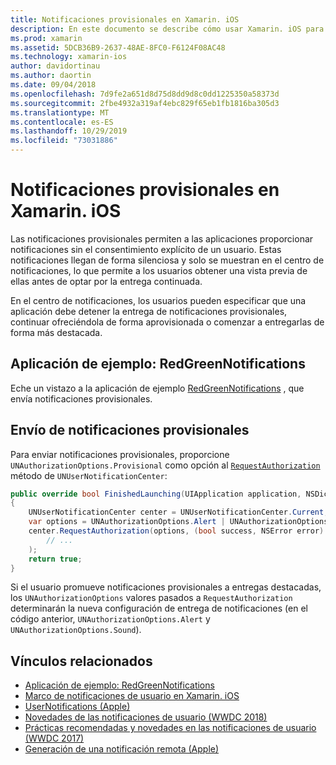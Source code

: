 ```yaml
---
title: Notificaciones provisionales en Xamarin. iOS
description: En este documento se describe cómo usar Xamarin. iOS para trabajar con notificaciones provisionales. Las notificaciones provisionales, introducidas en iOS 12, permiten que las aplicaciones envíen notificaciones silenciosamente sin permiso explícito de usuario.
ms.prod: xamarin
ms.assetid: 5DCB36B9-2637-48AE-8FC0-F6124F08AC48
ms.technology: xamarin-ios
author: davidortinau
ms.author: daortin
ms.date: 09/04/2018
ms.openlocfilehash: 7d9fe2a651d8d75d8dd9d8c0dd1225350a58373d
ms.sourcegitcommit: 2fbe4932a319af4ebc829f65eb1fb1816ba305d3
ms.translationtype: MT
ms.contentlocale: es-ES
ms.lasthandoff: 10/29/2019
ms.locfileid: "73031886"
---
```

# <a name="provisional-notifications-in-xamarinios"></a>Notificaciones provisionales en Xamarin. iOS

Las notificaciones provisionales permiten a las aplicaciones proporcionar notificaciones sin el consentimiento explícito de un usuario. Estas notificaciones llegan de forma silenciosa y solo se muestran en el centro de notificaciones, lo que permite a los usuarios obtener una vista previa de ellas antes de optar por la entrega continuada.

En el centro de notificaciones, los usuarios pueden especificar que una aplicación debe detener la entrega de notificaciones provisionales, continuar ofreciéndola de forma aprovisionada o comenzar a entregarlas de forma más destacada.

## <a name="sample-app-redgreennotifications"></a>Aplicación de ejemplo: RedGreenNotifications

Eche un vistazo a la aplicación de ejemplo [RedGreenNotifications](https://docs.microsoft.com/samples/xamarin/ios-samples/ios12-redgreennotifications) , que envía notificaciones provisionales.

## <a name="sending-provisional-notifications"></a>Envío de notificaciones provisionales

Para enviar notificaciones provisionales, proporcione `UNAuthorizationOptions.Provisional` como opción al [`RequestAuthorization`](xref:UserNotifications.UNUserNotificationCenter.RequestAuthorization*)
método de `UNUserNotificationCenter`:

```csharp
public override bool FinishedLaunching(UIApplication application, NSDictionary launchOptions)
{
    UNUserNotificationCenter center = UNUserNotificationCenter.Current;
    var options = UNAuthorizationOptions.Alert | UNAuthorizationOptions.Sound | UNAuthorizationOptions.Provisional;
    center.RequestAuthorization(options, (bool success, NSError error) => {
        // ...
    );
    return true;
}
```

Si el usuario promueve notificaciones provisionales a entregas destacadas, los `UNAuthorizationOptions` valores pasados a `RequestAuthorization` determinarán la nueva configuración de entrega de notificaciones (en el código anterior, `UNAuthorizationOptions.Alert` y `UNAuthorizationOptions.Sound`).

## <a name="related-links"></a>Vínculos relacionados

- [Aplicación de ejemplo: RedGreenNotifications](https://docs.microsoft.com/samples/xamarin/ios-samples/ios12-redgreennotifications)
- [Marco de notificaciones de usuario en Xamarin. iOS](~/ios/platform/user-notifications/index.md)
- [UserNotifications (Apple)](https://developer.apple.com/documentation/usernotifications?language=objc)
- [Novedades de las notificaciones de usuario (WWDC 2018)](https://developer.apple.com/videos/play/wwdc2018/710/)
- [Prácticas recomendadas y novedades en las notificaciones de usuario (WWDC 2017)](https://developer.apple.com/videos/play/wwdc2017/708/)
- [Generación de una notificación remota (Apple)](https://developer.apple.com/documentation/usernotifications/setting_up_a_remote_notification_server/generating_a_remote_notification)
